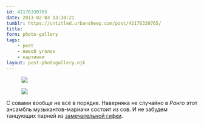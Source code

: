 ```yaml
---
id: 42176330765
date: 2013-02-03 13:30:21
tumblr: https://untitled.urbansheep.com/post/42176330765/
title:
form: photo-gallery
tags:
    - post
    - живой уголок
    - картинки
layout: post-photogallery.njk
---
```


<div class="gallery">
<figure>
<img src="/media/42176330765_1.jpg" loading="lazy" />
</figure>
<figure>
<img src="/media/42176330765_2.jpg" loading="lazy" />
</figure>
</div>

<p>С совами вообще не всё в порядке. Наверняка не случайно в <em>Ранго</em> этот ансамбль музыкантов-мариачи состоит из сов. И не забудем танцующих парней из <a href="http://www.tumblr.com/tagged/creepy+owls">замечательной гифки</a>.</p>
